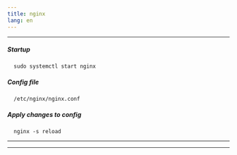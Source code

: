 ```yaml
---
title: nginx
lang: en
---
```


***

##### Startup
```
  sudo systemctl start nginx
```

##### Config file
```
  /etc/nginx/nginx.conf
```

##### Apply changes to config
```
  nginx -s reload
```  

***
***